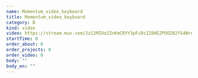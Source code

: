 ```yaml
---
name: Momentum_video_keyboard
title: Momentum_video_keyboard
category: B
kind: video
video: https://stream.mux.com/2z12MZUo2ZnKmCRYY3pFcBsIZ00EZPOOZ02fG4NreL3Rw.m3u8
startTime: 0
order_about: 0
order_projects: 0
order_video: 0
body: ""
body_en: ""
---
```

